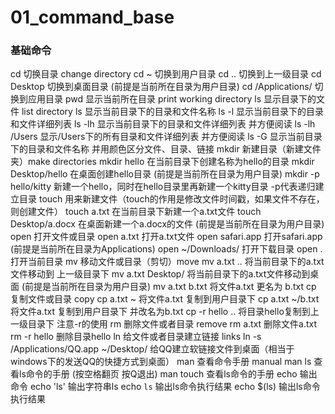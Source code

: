# 01_command_base
### 基础命令

cd		切换目录 change directory
	cd ~	切换到用户目录
	cd ..	切换到上一级目录
	cd Desktop	切换到桌面目录 (前提是当前所在目录为用户目录)
	cd /Applications/	切换到应用目录
pwd		显示当前所在目录 print working directory
ls		显示目录下的文件 list directory
	ls	显示当前目录下的目录和文件名称
	ls -l	显示当前目录下的目录和文件详细列表
	ls -lh	显示当前目录下的目录和文件详细列表 并方便阅读
	ls -lh /Users	显示/Users下的所有目录和文件详细列表 并方便阅读
	ls -G	显示当前目录下的目录和文件名称 并用颜色区分文件、目录、链接
mkdir		新建目录（新建文件夹）make directories
	mkdir hello	在当前目录下创建名称为hello的目录
	mkdir Desktop/hello	在桌面创建hello目录 (前提是当前所在目录为用户目录)
	mkdir -p hello/kitty	新建一个hello，同时在hello目录里再新建一个kitty目录 -p代表递归建立目录
touch		用来新建文件（touch的作用是修改文件时间戳，如果文件不存在，则创建文件）
	touch a.txt	在当前目录下新建一个a.txt文件
	touch Desktop/a.docx	在桌面新建一个a.docx的文件 (前提是当前所在目录为用户目录)
open		打开文件或目录
	open a.txt	打开a.txt文件
	open safari.app	打开safari.app  (前提是当前所在目录为Applications)
	open ~/Downloads/	打开下载目录
	open .	打开当前目录
mv		移动文件或目录（剪切）move
	mv a.txt ..	将当前目录下的a.txt文件移动到 上一级目录下
	mv a.txt Desktop/	将当前目录下的a.txt文件移动到桌面 (前提是当前所在目录为用户目录)
	mv a.txt b.txt	将文件a.txt  更名为 b.txt
cp		复制文件或目录 copy
	cp a.txt ~	将文件a.txt 复制到用户目录下
	cp a.txt ~/b.txt	将文件a.txt 复制到用户目录下 并改名为b.txt
	cp -r hello ..	将目录hello复制到上一级目录下 注意-r的使用
rm		删除文件或者目录 remove
	rm a.txt	删除文件a.txt
	rm -r hello	删除目录hello
ln		给文件或者目录建立链接 links
	ln -s /Applications/QQ.app ~/Desktop/	给QQ建立软链接文件到桌面（相当于windows下的发送QQ的快捷方式到桌面）
man		查看命令手册 manual
	man ls	查看ls命令的手册 (按空格翻页 按Q退出)
	man touch	查看ls命令的手册 
echo 		输出命令
	echo 'ls'	输出字符串ls
	echo `ls`	输出ls命令执行结果
	echo $(ls)	输出ls命令执行结果
